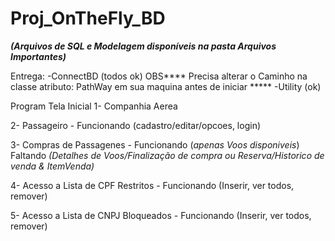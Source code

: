 # Proj_OnTheFly_BD

***(Arquivos de SQL e Modelagem disponíveis na pasta *Arquivos Importantes*)***

Entrega:
-ConnectBD (todos ok) OBS**** Precisa alterar o Caminho na classe atributo: PathWay em sua maquina antes de iniciar ***** 
-Utility (ok)

Program Tela Inicial
1- Companhia Aerea  

2- Passageiro - Funcionando (cadastro/editar/opcoes, login)

3- Compras de Passagenes - Funcionando (*apenas Voos disponiveis*) Faltando *(Detalhes de Voos/Finalização de compra ou Reserva/Historico de venda & ItemVenda)*

4- Acesso a Lista de CPF Restritos - Funcionando (Inserir, ver todos, remover)

5- Acesso a Lista de CNPJ Bloqueados - Funcionando (Inserir, ver todos, remover)
